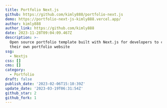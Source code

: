 ```yaml
---
title: Portfolio Next.js
github: https://github.com/kimly888/portfolio-next.js
demo: https://portfolio-next-js-kimly888.vercel.app/
author: kimly888
author_link: https://github.com/kimly888
date: 2023-11-28T09:04:09.467Z
description: >-
  Open source portfolio template built with Next.js for developers to create
  their own portfolio website
ssg:
  - Nextjs
css: []
cms: []
category:
  - Portfolio
draft: false
publish_date: '2023-02-06T15:10:39Z'
update_date: '2023-03-19T06:31:54Z'
github_star: 2
github_fork: 1
---
```

